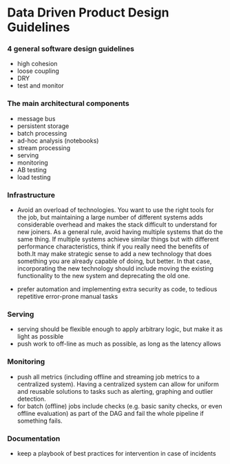 # Data Driven Product Design Guidelines

### 4 general software design guidelines 
- high cohesion
- loose coupling
- DRY
- test and monitor

### The main architectural components
- message bus
- persistent storage
- batch processing
- ad-hoc analysis (notebooks)
- stream processing
- serving
- monitoring
- AB testing
- load testing

### Infrastructure
- Avoid an overload of technologies. You want to use the right tools for the job, but maintaining a large number of different systems adds considerable overhead and makes the stack difficult to understand for new joiners. As a general rule, avoid having multiple systems that do the same thing. If multiple systems achieve similar things but with different performance characteristics, think if you really need the benefits of both.It may make strategic sense to add a new technology that does something you are already capable of doing, but better. In that case, incorporating the new technology should include moving the existing functionality to the new system and deprecating the old one.

- prefer automation and implementing extra security as code, to tedious repetitive error-prone manual tasks

### Serving
- serving should be flexible enough to apply arbitrary logic, but make it as light as possible
- push work to off-line as much as possible, as long as the latency allows 

### Monitoring
- push all metrics (including offline and streaming job metrics to a centralized system). Having a centralized system can allow for uniform and reusable solutions to tasks such as alerting, graphing and outlier detection.
- for batch (offline) jobs include checks (e.g. basic sanity checks, or even offline evaluation) as part of the DAG and fail the whole pipeline if something fails.


### Documentation
- keep a playbook of best practices for intervention in case of incidents

